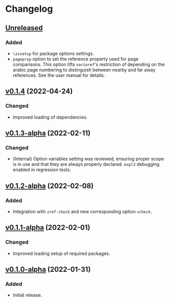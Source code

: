 # Changelog

## [Unreleased](https://github.com/gusbrs/zref-vario/compare/v0.1.4...HEAD)

### Added
- `\zvsetup` for package options settings.
- `pageprop` option to set the reference property used for page comparisons.
  This option lifts `varioref`'s restriction of depending on the arabic page
  numbering to distinguish between nearby and far away references.  See the
  user manual for details.

## [v0.1.4](https://github.com/gusbrs/zref-vario/compare/v0.1.3-alpha...v0.1.4) (2022-04-24)

### Changed
- Improved loading of dependencies.

## [v0.1.3-alpha](https://github.com/gusbrs/zref-vario/compare/v0.1.2-alpha...v0.1.3-alpha) (2022-02-11)

### Changed
- (Internal) Option variables setting was reviewed, ensuring proper scope is
  in use and that they are always properly declared.  `expl3` debugging
  enabled in regression tests.

## [v0.1.2-alpha](https://github.com/gusbrs/zref-vario/compare/v0.1.1-alpha...v0.1.2-alpha) (2022-02-08)

### Added
- Integration with `zref-check` and new corresponding option `vcheck`.

## [v0.1.1-alpha](https://github.com/gusbrs/zref-vario/compare/v0.1.0-alpha...v0.1.1-alpha) (2022-02-01)

### Changed
- Improved loading setup of required packages.

## [v0.1.0-alpha](https://github.com/gusbrs/zref-vario/releases/tag/v0.1.0-alpha) (2022-01-31)

### Added
- Initial release.
